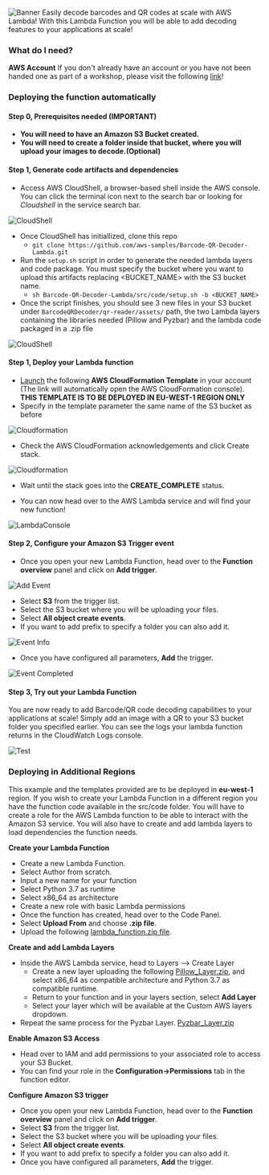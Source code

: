 ![Banner](img/banner.png)
Easily decode barcodes and QR codes at scale with AWS Lambda!
With this Lambda Function you will be able to add decoding features to your applications at scale!

### What do I need?
**AWS Account** If you don't already have an account or you have not been handed one as part of a workshop, please visit the following [link](https://portal.aws.amazon.com/billing/signup?nc2=h_ct&src=header_signup&redirect_url=https%3A%2F%2Faws.amazon.com%2Fregistration-confirmation#/start)! 

### Deploying the function automatically 

#### Step 0, Prerequisites needed (IMPORTANT)
* **You will need to have an Amazon S3 Bucket created.**
* **You will need to create a folder inside that bucket, where you will upload your images to decode.(Optional)**

#### Step 1, Generate code artifacts and dependencies
* Access AWS CloudShell, a browser-based shell inside the AWS console. You can click the terminal icon next to the search bar or looking for _Cloudshell_ in the service search bar.

![CloudShell](img/step-0_1.png)
* Once CloudShell has initiallized, clone this repo 
   * `git clone https://github.com/aws-samples/Barcode-QR-Decoder-Lambda.git`
* Run the `setup.sh` script in order to generate the needed lambda layers and code package. You must specify the bucket where you want to upload this artifacts replacing <BUCKET_NAME> with the S3 bucket name.
   * `sh Barcode-QR-Decoder-Lambda/src/code/setup.sh -b <BUCKET_NAME>`
* Once the script finishes, you should see 3 new files in your S3 bucket under `BarcodeQRDecoder/qr-reader/assets/` path, the two Lambda layers containing the libraries needed (Pillow and Pyzbar) and the lambda code packaged in a .zip file

![CloudShell](img/step-0_2.png)

#### Step 1, Deploy your Lambda function
* [Launch](https://eu-west-1.console.aws.amazon.com/cloudformation/home?region=eu-west-1#/stacks/create/review?templateURL=https://aiml-samples-demos.s3.eu-west-1.amazonaws.com/qr-reader/assets/template.yaml&stackName=BarcodeQRDecoder) the following **AWS CloudFormation Template** in your account (The link will automatically open the AWS CloudFormation console). **THIS TEMPLATE IS TO BE DEPLOYED IN EU-WEST-1 REGION ONLY**
* Specify in the template parameter the same name of the S3 bucket as before 

![Cloudformation](img/step-1.png)
* Check the AWS CloudFormation acknowledgements and click Create stack.

![Cloudformation](img/step-1_1.png)
* Wait until the stack goes into the **CREATE_COMPLETE** status.

* You can now head over to the AWS Lambda service and will find your new function!

![LambdaConsole](img/step-2.png)
#### Step 2, Configure your Amazon S3 Trigger event
* Once you open your new Lambda Function, head over to the **Function overview** panel and click on **Add trigger**.

![Add Event](img/step-3.png)  

* Select **S3** from the trigger list.
* Select the S3 bucket where you will be uploading your files.
* Select **All object create events**.
* If you want to add prefix to specify a folder you can also add it.

![Event Info](img/step-4.png)  

* Once you have configured all parameters, **Add** the trigger. 

![Event Completed](img/step-5.png) 

#### Step 3, Try out your Lambda Function
You are now ready to add Barcode/QR code decoding capabilities to your applications at scale!
Simply add an image with a QR to your S3 bucket folder you specified earlier. 
You can see the logs your lambda function returns in the CloudWatch Logs console.

![Test](img/step-6.png)

### Deploying in Additional Regions
This example and the templates provided are to be deployed in **eu-west-1** region. If you wish to create your Lambda Function in a different region you have the function code available in the src/code folder.
You will have to create a role for the AWS Lambda function to be able to interact with the Amazon S3 service. You will also have to create and add lambda layers to load dependencies the function needs. 

**Create your Lambda Function**
* Create a new Lambda Function.
* Select Author from scratch.
* Input a new name for your function
* Select Python 3.7 as runtime
* Select x86_64 as architecture
* Create a new role with basic Lambda permissions
* Once the function has created, head over to the Code Panel.
* Select **Upload From** and choose **.zip file**.
* Upload the following [lambda_function.zip file](src/code/lambda_function.zip).

**Create and add Lambda Layers**
* Inside the AWS Lambda service, head to Layers --> Create Layer
    * Create a new layer uploading the following [Pillow_Layer.zip](src/layers/Pillow_Layer.zip), and select x86_64 as compatible architecture and Python 3.7 as compatible runtime.
    * Return to your function and in your layers section, select **Add Layer**
    * Select your layer which will be available at the Custom AWS layers dropdown.
* Repeat the same process for the Pyzbar Layer. [Pyzbar_Layer.zip](src/layers/Pyzbar_Layer.zip)

**Enable Amazon S3 Access**
* Head over to IAM and add permissions to your associated role to access your S3 Bucket.
* You can find your role in the **Configuration->Permissions** tab in the function editor.

**Configure Amazon S3 trigger**
* Once you open your new Lambda Function, head over to the **Function overview** panel and click on **Add trigger**.
* Select **S3** from the trigger list.
* Select the S3 bucket where you will be uploading your files.
* Select **All object create events**.
* If you want to add prefix to specify a folder you can also add it.
* Once you have configured all parameters, **Add** the trigger. 

